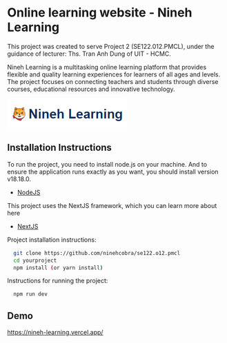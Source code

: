 
# Online learning website - Nineh Learning

This project was created to serve Project 2 (SE122.012.PMCL), under the guidance of lecturer: Ths. Tran Anh Dung of UIT - HCMC. 

Nineh Learning is a multitasking online learning platform that provides flexible and quality learning experiences for learners of all ages and levels. The project focuses on connecting teachers and students through diverse courses, educational resources and innovative technology.


![Logo](https://raw.githubusercontent.com/ninehcobra/free-host-image/main/learning%20nineh%20logo.png)


## Installation Instructions

To run the project, you need to install node.js on your machine. And to ensure the application runs exactly as you want, you should install version v18.18.0.

 - [NodeJS](https://nodejs.org/en/download)

This project uses the NextJS framework, which you can learn more about here

 - [NextJS](https://nextjs.org/)



Project installation instructions:
```bash
  git clone https://github.com/ninehcobra/se122.o12.pmcl
  cd yourproject
  npm install (or yarn install)
```

Instructions for running the project:

```bash
  npm run dev
```



## Demo

https://nineh-learning.vercel.app/

